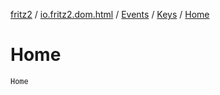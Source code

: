 [fritz2](../../../index.md) / [io.fritz2.dom.html](../../index.md) / [Events](../index.md) / [Keys](index.md) / [Home](./-home.md)

# Home

`Home`